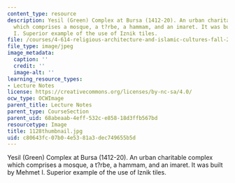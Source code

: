```yaml
---
content_type: resource
description: Yesil (Green) Complex at Bursa (1412-20). An urban charitable complex
  which comprises a mosque, a t?rbe, a hammam, and an imaret. It was built by Mehmet
  I. Superior example of the use of Iznik tiles.
file: /courses/4-614-religious-architecture-and-islamic-cultures-fall-2002/c80643fc07b04e5381a3dec749655b5d_1128thumbnail.jpg
file_type: image/jpeg
image_metadata:
  caption: ''
  credit: ''
  image-alt: ''
learning_resource_types:
- Lecture Notes
license: https://creativecommons.org/licenses/by-nc-sa/4.0/
ocw_type: OCWImage
parent_title: Lecture Notes
parent_type: CourseSection
parent_uid: 68abeaab-4eff-532c-e858-18d3ffb567bd
resourcetype: Image
title: 1128thumbnail.jpg
uid: c80643fc-07b0-4e53-81a3-dec749655b5d
---
```

Yesil (Green) Complex at Bursa (1412-20). An urban charitable complex which comprises a mosque, a t?rbe, a hammam, and an imaret. It was built by Mehmet I. Superior example of the use of Iznik tiles.
